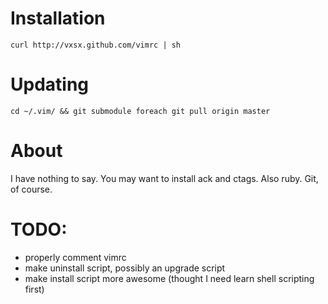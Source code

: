 Installation
============
```
curl http://vxsx.github.com/vimrc | sh
```

Updating
========
```
cd ~/.vim/ && git submodule foreach git pull origin master
```

About
=====
I have nothing to say.
You may want to install ack and ctags. Also ruby.
Git, of course.

TODO:
=====
* properly comment vimrc
* make uninstall script, possibly an upgrade script
* make install script more awesome (thought I need learn shell scripting
  first)
